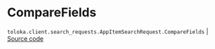 # CompareFields
`toloka.client.search_requests.AppItemSearchRequest.CompareFields` | [Source code](https://github.com/Toloka/toloka-kit/blob/v1.2.2/src/client/search_requests.py#L1086)


